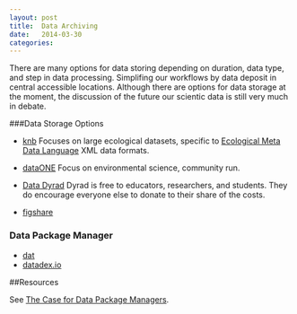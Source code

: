```yaml
---
layout: post
title:  Data Archiving
date:   2014-03-30 
categories: 
---
```


There are many options for data storing depending on duration, data type, and step in data processing.  Simplifing our workflows by data deposit in central accessible locations. Although there are options for data storage at the moment, the discussion of the future our scientic data is still very much in debate. 

###Data Storage Options 

- [knb](https://knb.ecoinformatics.org/#data/page/0) Focuses on large ecological datasets, specific to [Ecological Meta Data Language](http://en.wikipedia.org/wiki/Ecological_Metadata_Language) XML data formats. 
- [dataONE](http://www.dataone.org/) Focus on environmental science, community run.
- [Data Dyrad](http://datadryad.org/) Dyrad is free to educators, researchers, and students. They do encourage everyone else to donate to their share of the costs.  

- [figshare](http://figshare.com/?gclid=CIzqiIXiu70CFeJF7AodQU8A_w)


### Data Package Manager

- [dat](http://dat-data.com)
- [datadex.io](http://datadex.io)

##Resources

See [The Case for Data Package Managers](http://juan.benet.ai/data/2014-03-04/the-case-for-data-package-managers).
